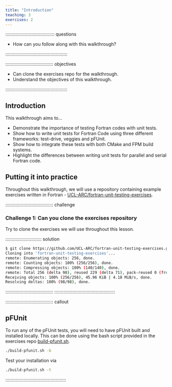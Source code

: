 ```yaml
---
title: "Introduction"
teaching: 3
exercises: 2
---
```


:::::::::::::::::::::::::::::::::::::: questions 

- How can you follow along with this walkthrough?

::::::::::::::::::::::::::::::::::::::::::::::::

::::::::::::::::::::::::::::::::::::: objectives

- Can clone the exercises repo for the walkthrough.
- Understand the objectives of this walkthrough.

::::::::::::::::::::::::::::::::::::::::::::::::

## Introduction

This walkthrough aims to...

- Demonstrate the importance of testing Fortran codes with unit tests.
- Show how to write unit tests for Fortran Code using three different frameworks: test-drive, veggies and pFUnit. 
- Show how to integrate these tests with both CMake and FPM build systems.
- Highlight the differences between writing unit tests for parallel and serial Fortran code.

## Putting it into practice

Throughout this walkthrough, we will use a repository containing example exercises written in Fortran - [UCL-ARC/fortran-unit-testing-exercises](https://github.com/UCL-ARC/fortran-unit-testing-exercises).

::::::::::::::::::::::::::::::::::::: challenge

### Challenge 1: Can you clone the exercises repository

Try to clone the exercises we will use throughout this lesson.

:::::::::::::::::::::::::::: solution

```bash
$ git clone https://github.com/UCL-ARC/fortran-unit-testing-exercises.git
Cloning into 'fortran-unit-testing-exercises'...
remote: Enumerating objects: 256, done.
remote: Counting objects: 100% (256/256), done.
remote: Compressing objects: 100% (140/140), done.
remote: Total 256 (delta 98), reused 229 (delta 71), pack-reused 0 (from 0)
Receiving objects: 100% (256/256), 45.96 KiB | 4.18 MiB/s, done.
Resolving deltas: 100% (98/98), done.
```

:::::::::::::::::::::::::::::::::::::
:::::::::::::::::::::::::::::::::::::::::::::::

::::::::::::::::::::::::::::::::::::: callout

## pFUnit

To run any of the pFUnit tests, you will need to have pFUnit built and installed locally. This can be done using the bash script provided in the exercises repo [build-pfunit.sh](https://github.com/UCL-ARC/fortran-unit-testing-exercises/build-pfunit.sh).

```bash
./build-pfunit.sh -b
```

Test your installation via 

```bash
./build-pfunit.sh -t
```

:::::::::::::::::::::::::::::::::::::::::::::::
